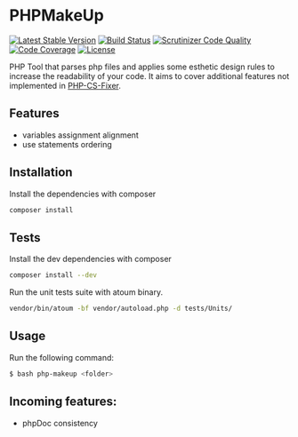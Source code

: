 PHPMakeUp
==========

[![Latest Stable Version](https://poser.pugx.org/matks/php-makeup/v/stable.svg)](https://packagist.org/packages/matks/php-makeup)
[![Build Status](https://travis-ci.org/matks/PHPMakeUp.png)](https://travis-ci.org/matks/PHPMakeUp)
[![Scrutinizer Code Quality](https://scrutinizer-ci.com/g/matks/PHPMakeUp/badges/quality-score.png?b=master)](https://scrutinizer-ci.com/g/matks/PHPMakeUp/?branch=master)
[![Code Coverage](https://scrutinizer-ci.com/g/matks/PHPMakeUp/badges/coverage.png?b=master)](https://scrutinizer-ci.com/g/matks/PHPMakeUp/?branch=master)
[![License](https://poser.pugx.org/matks/php-makeup/license.svg)](https://packagist.org/packages/matks/php-makeup)


PHP Tool that parses php files and applies some esthetic design rules to increase the readability of your code.
It aims to cover additional features not implemented in [PHP-CS-Fixer](https://github.com/FriendsOfPHP/PHP-CS-Fixer).

## Features

* variables assignment alignment
* use statements ordering

## Installation

Install the dependencies with composer
```bash
composer install
```

## Tests

Install the dev dependencies with composer
```bash
composer install --dev
```

Run the unit tests suite with atoum binary.
```bash
vendor/bin/atoum -bf vendor/autoload.php -d tests/Units/
```

## Usage

Run the following command:
```bash
$ bash php-makeup <folder>
```

## Incoming features:

* phpDoc consistency